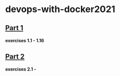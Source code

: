 # devops-with-docker2021

## [Part 1](https://devopswithdocker.com/part1/) 
#### exercises 1.1 - 1.16

## [Part 2](https://devopswithdocker.com/part2/) 
#### exercises 2.1 - 
